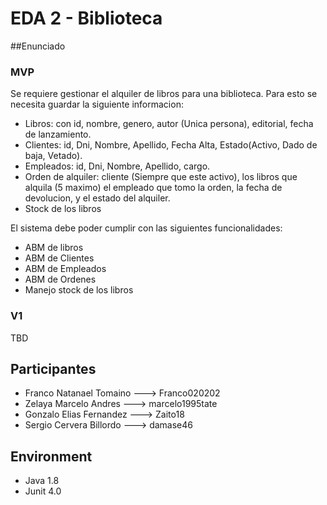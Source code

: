 # EDA 2 - Biblioteca

##Enunciado

### MVP
Se requiere gestionar el alquiler de libros para una biblioteca. Para esto se necesita guardar la siguiente
informacion: 
- Libros: con id, nombre, genero, autor (Unica persona), editorial, fecha de lanzamiento. 
- Clientes: id, Dni, Nombre, Apellido, Fecha Alta, Estado(Activo, Dado de baja, Vetado).
- Empleados: id, Dni, Nombre, Apellido, cargo.
- Orden de alquiler: cliente (Siempre que este activo), los libros que alquila (5 maximo)
el empleado que tomo la orden, la fecha de devolucion, y el estado del alquiler.
- Stock de los libros

El sistema debe poder cumplir con las siguientes funcionalidades:
- ABM de libros
- ABM de Clientes
- ABM de Empleados
- ABM de Ordenes
- Manejo stock de los libros 

### V1
TBD

## Participantes
- Franco Natanael Tomaino  ---> Franco020202
- Zelaya Marcelo Andres    ---> marcelo1995tate
- Gonzalo Elias Fernandez  ---> Zaito18
- Sergio Cervera Billordo  ---> damase46

## Environment
- Java 1.8
- Junit 4.0
